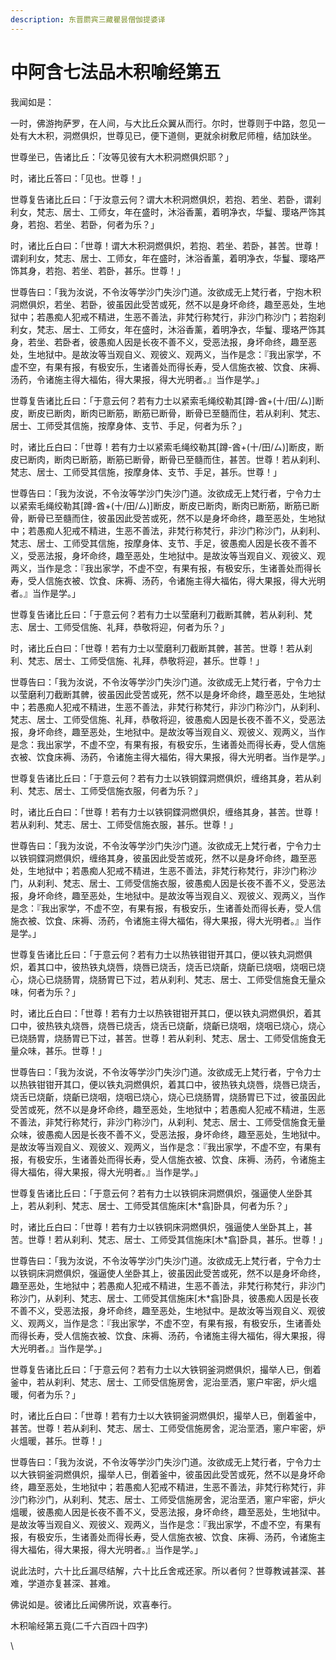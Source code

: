 ```yaml
---
description: 东晋罽宾三藏瞿昙僧伽提婆译
---
```


# 中阿含七法品木积喻经第五

我闻如是：

一时，佛游拘萨罗，在人间，与大比丘众翼从而行。尔时，世尊则于中路，忽见一处有大木积，洞燃俱炽，世尊见已，便下道侧，更就余树敷尼师檀，结加趺坐。

世尊坐已，告诸比丘：「汝等见彼有大木积洞燃俱炽耶？」

时，诸比丘答曰：「见也。世尊！」

世尊复告诸比丘曰：「于汝意云何？谓大木积洞燃俱炽，若抱、若坐、若卧，谓刹利女，梵志、居士、工师女，年在盛时，沐浴香薰，着明净衣，华鬘、璎珞严饰其身，若抱、若坐、若卧，何者为乐？」

时，诸比丘白曰：「世尊！谓大木积洞燃俱炽，若抱、若坐、若卧，甚苦。世尊！谓刹利女，梵志、居士、工师女，年在盛时，沐浴香薰，着明净衣，华鬘、璎珞严饰其身，若抱、若坐、若卧，甚乐。世尊！」

世尊告曰：「我为汝说，不令汝等学沙门失沙门道。汝欲成无上梵行者，宁抱木积洞燃俱炽，若坐、若卧，彼虽因此受苦或死，然不以是身坏命终，趣至恶处，生地狱中；若愚痴人犯戒不精进，生恶不善法，非梵行称梵行，非沙门称沙门；若抱刹利女，梵志、居士、工师女，年在盛时，沐浴香薰，着明净衣，华鬘、璎珞严饰其身，若坐、若卧者，彼愚痴人因是长夜不善不义，受恶法报，身坏命终，趣至恶处，生地狱中。是故汝等当观自义、观彼义、观两义，当作是念：『我出家学，不虚不空，有果有报，有极安乐，生诸善处而得长寿，受人信施衣被、饮食、床褥、汤药，令诸施主得大福佑，得大果报，得大光明者。』当作是学。」

世尊复告诸比丘曰：「于意云何？若有力士以紧索毛绳绞勒其\[蹲-酋+(十/田/ㄙ)]断皮，断皮已断肉，断肉已断筋，断筋已断骨，断骨已至髓而住，若从刹利、梵志、居士、工师受其信施，按摩身体、支节、手足，何者为乐？」

时，诸比丘白曰：「世尊！若有力士以紧索毛绳绞勒其\[蹲-酋+(十/田/ㄙ)]断皮，断皮已断肉，断肉已断筋，断筋已断骨，断骨已至髓而住，甚苦。世尊！若从刹利、梵志、居士、工师受其信施，按摩身体、支节、手足，甚乐。世尊！」

世尊告曰：「我为汝说，不令汝等学沙门失沙门道。汝欲成无上梵行者，宁令力士以紧索毛绳绞勒其\[蹲-酋+(十/田/ㄙ)]断皮，断皮已断肉，断肉已断筋，断筋已断骨，断骨已至髓而住，彼虽因此受苦或死，然不以是身坏命终，趣至恶处，生地狱中；若愚痴人犯戒不精进，生恶不善法，非梵行称梵行，非沙门称沙门，从刹利、梵志、居士、工师受其信施，按摩身体、支节、手足，彼愚痴人因是长夜不善不义，受恶法报，身坏命终，趣至恶处，生地狱中。是故汝等当观自义、观彼义、观两义，当作是念：『我出家学，不虚不空，有果有报，有极安乐，生诸善处而得长寿，受人信施衣被、饮食、床褥、汤药，令诸施主得大福佑，得大果报，得大光明者。』当作是学。」

世尊复告诸比丘曰：「于意云何？若有力士以莹磨利刀截断其髀，若从刹利、梵志、居士、工师受信施、礼拜，恭敬将迎，何者为乐？」

时，诸比丘白曰：「世尊！若有力士以莹磨利刀截断其髀，甚苦。世尊！若从刹利、梵志、居士、工师受信施、礼拜，恭敬将迎，甚乐。世尊！」

世尊告曰：「我为汝说，不令汝等学沙门失沙门道。汝欲成无上梵行者，宁令力士以莹磨利刀截断其髀，彼虽因此受苦或死，然不以是身坏命终，趣至恶处，生地狱中；若愚痴人犯戒不精进，生恶不善法，非梵行称梵行，非沙门称沙门，从刹利、梵志、居士、工师受信施、礼拜，恭敬将迎，彼愚痴人因是长夜不善不义，受恶法报，身坏命终，趣至恶处，生地狱中。是故汝等当观自义、观彼义、观两义，当作是念：我出家学，不虚不空，有果有报，有极安乐，生诸善处而得长寿，受人信施衣被、饮食床褥、汤药，令诸施主得大福佑，得大果报，得大光明者。当作是学。」

世尊复告诸比丘曰：「于意云何？若有力士以铁铜鍱洞燃俱炽，缠络其身，若从刹利、梵志、居士、工师受信施衣服，何者为乐？」

时，诸比丘白曰：「世尊！若有力士以铁铜鍱洞燃俱炽，缠络其身，甚苦。世尊！若从刹利、梵志、居士、工师受信施衣服，甚乐。世尊！」

世尊告曰：「我为汝说，不令汝等学沙门失沙门道。汝欲成无上梵行者，宁令力士以铁铜鍱洞燃俱炽，缠络其身，彼虽因此受苦或死，然不以是身坏命终，趣至恶处，生地狱中；若愚痴人犯戒不精进，生恶不善法，非梵行称梵行，非沙门称沙门，从刹利、梵志、居士、工师受信施衣服，彼愚痴人因是长夜不善不义，受恶法报，身坏命终，趣至恶处，生地狱中。是故汝等当观自义、观彼义、观两义，当作是念：『我出家学，不虚不空，有果有报，有极安乐，生诸善处而得长寿，受人信施衣被、饮食、床褥、汤药，令诸施主得大福佑，得大果报，得大光明者。』当作是学。」

世尊复告诸比丘曰：「于意云何？若有力士以热铁钳钳开其口，便以铁丸洞燃俱炽，着其口中，彼热铁丸烧唇，烧唇已烧舌，烧舌已烧齗，烧齗已烧咽，烧咽已烧心，烧心已烧肠胃，烧肠胃已下过，若从刹利、梵志、居士、工师受信施食无量众味，何者为乐？」

时，诸比丘白曰：「世尊！若有力士以热铁钳钳开其口，便以铁丸洞燃俱炽，着其口中，彼热铁丸烧唇，烧唇已烧舌，烧舌已烧齗，烧齗已烧咽，烧咽已烧心，烧心已烧肠胃，烧肠胃已下过，甚苦。世尊！若从刹利、梵志、居士、工师受信施食无量众味，甚乐。世尊！」

世尊告曰：「我为汝说，不令汝等学沙门失沙门道。汝欲成无上梵行者，宁令力士以热铁钳钳开其口，便以铁丸洞燃俱炽，着其口中，彼热铁丸烧唇，烧唇已烧舌，烧舌已烧齗，烧齗已烧咽，烧咽已烧心，烧心已烧肠胃，烧肠胃已下过，彼虽因此受苦或死，然不以是身坏命终，趣至恶处，生地狱中；若愚痴人犯戒不精进，生恶不善法，非梵行称梵行，非沙门称沙门，从刹利、梵志、居士、工师受信施食无量众味，彼愚痴人因是长夜不善不义，受恶法报，身坏命终，趣至恶处，生地狱中。是故汝等当观自义、观彼义、观两义，当作是念：『我出家学，不虚不空，有果有报，有极安乐，生诸善处而得长寿，受人信施衣被、饮食、床褥、汤药，令诸施主得大福佑，得大果报，得大光明者。』当作是学。」

世尊复告诸比丘曰：「于意云何？若有力士以铁铜床洞燃俱炽，强逼使人坐卧其上，若从刹利、梵志、居士、工师受其信施床\[木\*翕]卧具，何者为乐？」

时，诸比丘白曰：「世尊！若有力士以铁铜床洞燃俱炽，强逼使人坐卧其上，甚苦。世尊！若从刹利、梵志、居士、工师受其信施床\[木\*翕]卧具，甚乐。世尊！」

世尊告曰：「我为汝说，不令汝等学沙门失沙门道。汝欲成无上梵行者，宁令力士以铁铜床洞燃俱炽，强逼使人坐卧其上，彼虽因此受苦或死，然不以是身坏命终，趣至恶处，生地狱中；若愚痴人犯戒不精进，生恶不善法，非梵行称梵行，非沙门称沙门，从刹利、梵志、居士、工师受其信施床\[木\*翕]卧具，彼愚痴人因是长夜不善不义，受恶法报，身坏命终，趣至恶处，生地狱中。是故汝等当观自义、观彼义、观两义，当作是念：『我出家学，不虚不空，有果有报，有极安乐，生诸善处而得长寿，受人信施衣被、饮食、床褥、汤药，令诸施主得大福佑，得大果报，得大光明者。』当作是学。」

世尊复告诸比丘曰：「于意云何？若有力士以大铁铜釜洞燃俱炽，撮举人已，倒着釜中，若从刹利、梵志、居士、工师受信施房舍，泥治垩洒，窻户牢密，炉火熅暖，何者为乐？」

时，诸比丘白曰：「世尊！若有力士以大铁铜釜洞燃俱炽，撮举人已，倒着釜中，甚苦。世尊！若从刹利、梵志、居士、工师受信施房舍，泥治垩洒，窻户牢密，炉火熅暖，甚乐。世尊！」

世尊告曰：「我为汝说，不令汝等学沙门失沙门道。汝欲成无上梵行者，宁令力士以大铁铜釜洞燃俱炽，撮举人已，倒着釜中，彼虽因此受苦或死，然不以是身坏命终，趣至恶处，生地狱中；若愚痴人犯戒不精进，生恶不善法，非梵行称梵行，非沙门称沙门，从刹利、梵志、居士、工师受信施房舍，泥治垩洒，窻户牢密，炉火熅暖，彼愚痴人因是长夜不善不义，受恶法报，身坏命终，趣至恶处，生地狱中。是故汝等当观自义、观彼义、观两义，当作是念：『我出家学，不虚不空，有果有报，有极安乐，生诸善处而得长寿，受人信施衣被、饮食、床褥、汤药，令诸施主得大福佑，得大果报，得大光明者。』当作是学。」

说此法时，六十比丘漏尽结解，六十比丘舍戒还家。所以者何？世尊教诫甚深、甚难，学道亦复甚深、甚难。

佛说如是。彼诸比丘闻佛所说，欢喜奉行。

木积喻经第五竟(二千六百四十四字)

\
